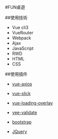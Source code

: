 #FUN桌遊

##使用技術

* Vue cli3
* VueRouter
* Webpack 
* Ajax
* JavaScript
* RWD
* HTML
* CSS

##使用插件

* [vue-axios](https://github.com/imcvampire/vue-axios#readme)

* [vue-slick](https://github.com/staskjs/vue-slick#readme)

* [vue-loading-overlay](https://github.com/ankurk91/vue-loading-overlay)

* [vee-validate](https://logaretm.github.io/vee-validate/)

* [bootstrap](https://getbootstrap.com/)

* [JQuery](https://jquery.com/)
